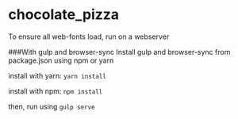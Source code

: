 # chocolate_pizza

To ensure all web-fonts load, run on a webserver

###With gulp and browser-sync
Install gulp and browser-sync from package.json using npm or yarn

install with yarn:
`yarn install`

install with npm:
`npm install`

then,
run using `gulp serve`
